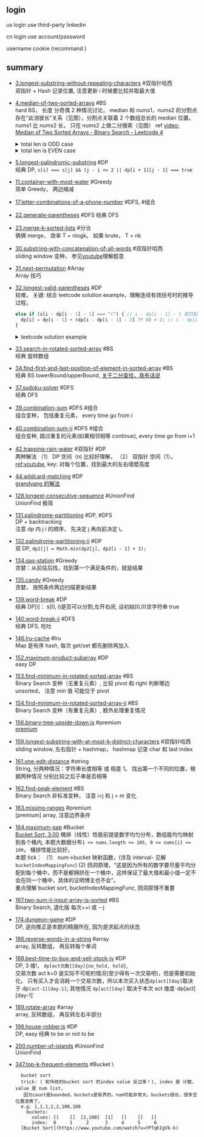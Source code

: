 ## login

us login use third-party linkedin

cn login use account/password

username cookie (recommand )

## summary

- [3.longest-substring-without-repeating-characters](./3.longest-substring-without-repeating-characters.js) #双指针哈西 \
  双指针 + Hash 记录位置, 注意更新 i 时候要比较并取最大值
- [4.median-of-two-sorted-arrays](./4.median-of-two-sorted-arrays.js) #BS \
  hard BS， 长度 分奇偶 2 种情况讨论， median 和 nums1，nums2 的分割点存在“此消彼长”关系（见图），分割点关联着 2 个数组总长的 median 位置。
  nums1 比 nums2 长， 只在 nums2 上做二分搜索（见图）
  ref [video: Median of Two Sorted Arrays - Binary Search - Leetcode 4 ](https://www.youtube.com/watch?v=q6IEA26hvXc)
  <details>
    <summary>total len is ODD case</summary>

  ![image](https://user-images.githubusercontent.com/24782000/164467122-91bb478e-ac8d-418c-a34e-be03ee6e79ef.png)
  </details>
  <details>
    <summary>total len is EVEN case</summary>

  ![image](https://user-images.githubusercontent.com/24782000/164467532-039cd926-9524-4a8f-9d68-192169111477.png)
  </details>

- [5.longest-palindromic-substring](./5.longest-palindromic-substring.js) #DP \
  经典 DP, `s[i] === s[j] && (j - i <= 2 || dp[i + 1][j - 1] === true`
- [11.container-with-most-water](./11.container-with-most-water.js) #Greedy \
  简单 Greedy， 两边缩减
- [17.letter-combinations-of-a-phone-number](./17.letter-combinations-of-a-phone-number.js) #DFS, #组合
- [22.generate-parentheses](./22.generate-parentheses.js) #DFS
  经典 DFS
- [23.merge-k-sorted-lists](./23.merge-k-sorted-lists.js) #分治 \
  俩俩 merge， 效率 T = nlogk。 如果 brute， T = nk
- [30.substring-with-concatenation-of-all-words](./30.substring-with-concatenation-of-all-words.js) #双指针哈西 \
  sliding window 变种， 参见[youtube](https://www.youtube.com/watch?v=ddSzsLUSPrQ)理解题意
- [31.next-permutation](./31.next-permutation.js) #Array \
  Array 技巧
- [32.longest-valid-parentheses](./32.longest-valid-parentheses.js) #DP \
  较难， 关键: 结合 leetcode solution example，理解连续有效括号时的推导过程，

  ```js
  else if (s[i - dp[i - 1] - 1] === "(") { // i - dp[i - 1] - 1 是匹配的左括号index
    dp[i] = dp[i - 1] + (dp[i - dp[i - 1] - 2] ?? 0) + 2; // i - dp[i - 1] - 2 匹配的左括号index再前一个dp状态
  }
  ```

  <details>
    <summary>leetcode solution example</summary>

    <img width="870" alt="image" src="https://user-images.githubusercontent.com/24782000/166184265-80f2e7c7-5279-40bc-a2e1-3968b9131a76.png">
  </details>

- [33.search-in-rotated-sorted-array](./33.search-in-rotated-sorted-array.js) #BS \
  经典 旋转数组
- [34.find-first-and-last-position-of-element-in-sorted-array](./34.find-first-and-last-position-of-element-in-sorted-array.js) #BS \
  经典 BS lowerBound/upperBound, [关于二分查找，我有话说](https://mp.weixin.qq.com/s/YciCyjT6peM9FWfSUww8Ww)
- [37.sudoku-solver](./37.sudoku-solver.js) #DFS \
  经典 DFS
- [39.combination-sum](./39.combination-sum.js) #DFS #组合 \
  组合变种， 包括重复元素， every time go from i
- [40.combination-sum-ii](./40.combination-sum-ii.js) #DFS #组合 \
  组合变种, 跳过重复的元素(如果相邻相等 continue), every time go from i+1
- [42.trapping-rain-water](./42.trapping-rain-water.js) #双指针 #DP \
  两种解法 （1） DP 空间（n) 比较好理解， （2） 双指针 空间（1）。 [ref:youtube](https://www.youtube.com/watch?v=ZI2z5pq0TqA), key: 对每个位置，找到最大的左右墙壁高度
- [44.wildcard-matching](./44.wildcard-matching.js) #DP \
  [grandyang 的解法](https://grandyang.com/leetcode/44/)
- [128.longest-consecutive-sequence](./128.longest-consecutive-sequence.js) #UnionFind \
  UnionFind 极简
- [131.palindrome-partitioning](./131.palindrome-partitioning.rb) #DP, #DFS \
  DP + backtracking \
  注意 dp 内 j i 的顺序， 先决定 j 再向前决定 i。
- [132.palindrome-partitioning-ii](./132.palindrome-partitioning-ii.js) #DP \
  双 DP, `dp2[j] = Math.min(dp2[j], dp2[i - 1] + 1);`
- [134.gas-station](./134.gas-station.js) #Greedy \
  贪婪：从前往后找，找到第一个满足条件的，就是结果
- [135.candy](./135.candy.js) #Greedy \
  贪婪， 按照条件两边扫描更新结果
- [139.word-break](./139.word-break.js) #DP \
  经典 DP[i]： s[0, i)是否可以分割,左开右闭, 设初始[0,0)空字符串 true
- [140.word-break-ii](./140.word-break-ii.js) #DFS \
  经典 DFS, 吃吐
- [146.lru-cache](./146.lru-cache.js) #lru \
  Map 是有序 hash, 每次 get/set 都先删除再加入
- [152.maximum-product-subarray](./152.maximum-product-subarray.js) #DP \
  easy DP
- [153.find-minimum-in-rotated-sorted-array](./153.find-minimum-in-rotated-sorted-array.js) #BS \
  Binary Search 变种（无重复元素）, 比较 pivot 和 right 判断哪边 unsorted， 注意 min 值 可能位于 pivot
- [154.find-minimum-in-rotated-sorted-array-ii](./154.find-minimum-in-rotated-sorted-array-ii.js) #BS \
  Binary Search 变种（有重复元素）, 额外处理重复情况
- [156.binary-tree-upside-down.js](./156.binary-tree-upside-down.js) #premium \
  [premium](156.binary-tree-upsidedown.md)
- [159.longest-substring-with-at-most-k-distinct-characters](./159.longest-substring-with-at-most-k-distinct-characters.js) #双指针哈西 \
  sliding window, 左右指针 + hashmap， hashmap 记录 char 和 last index
- [161.one-edit-distance](./161.one-edit-distance.js) #string \
  String, 分两种情况：字符串长度相等 或 相差 1。 找出第一个不同的位置，根据两种情况 分别比较之后子串是否相等
- [162.find-peak-element](./162.find-peak-element.js) #BS \
  Binary Search 非标准变种， 注意 i<j 和 j = m 变化
- [163.missing-ranges](./163.missing-ranges.js) #premium \
  [premium] array, 注意边界条件
- [164.maximum-gap](./164.maximum-gap.js) #Bucket \
  [Bucket Sort, 3:00](https://www.youtube.com/watch?v=YPTqKIgVk-k) 桶排（线性）性能前提是数字均匀分布，数组能均匀映射到各个桶内, 本题大数据分布`1 <= nums.length <= 105, 0 <= nums[i] <= 109`， 桶排性能比较好。\
  本题 tick： （1） num->bucket 映射函数，(涉及 interval- 见解`bucketIndexMappingFunc`) (2) 鸽洞原理，“这是因为所有的数字要尽量平均分配到每个桶中，而不是都拥挤在一个桶中，这样保证了最大值和最小值一定不会在同一个桶中，具体的证明博主也不会”。\
  重点理解 bucket sort, bucketIndexMappingFunc, 鸽洞原理不重要
- [167.two-sum-ii-input-array-is-sorted](./167.two-sum-ii-input-array-is-sorted.js) #BS \
  Binary Search, 退化版 每次++i 或 --j
- [174.dungeon-game](./174.dungeon-game.js) #DP \
  DP, 逆向推正是本题的精髓所在, 因为是求起点的状态
- [186.reverse-words-in-a-string](./186.reverse-words-in-a-string.js) #array \
  array, 反转数组， 再反转每个单词
- [188.best-time-to-buy-and-sell-stock-iv](./188.best-time-to-buy-and-sell-stock-iv.js) #DP \
  DP, 3 维!， `dp[act次数][day]{no_hold, hold}`, \
  交易次数 act k=0 是实际不可呢的情况(至少得有一次交易吧)，但是需要初始化。 只有买入才会消耗一个交易次数，所以本次买入状态`dp[act][day]`取决于 dp`[act-1][day-1]`; 其他情况 `dp[act][day]` 取决于本次 act 维度`·`dp[act][day-1]`
- [189.rotate-array](./189.rotate-array.js) #array \
  array, 反转数组， 再反转左右半部分
- [198.house-robber.js](./198.house-robber.js) #DP \
  DP, easy 经典 to be or not to be
- [200.number-of-islands](./200.number-of-islands.js) #UnionFind \
  UnionFind
- [347.top-k-frequent-elements](./347.top-k-frequent-elements.js) #Bucket \
  ```
    bucket sort
    trick: ( 和传统的bucket sort 的index value 反过来！), index 是 计数，value 是 num list，
     因为count是bounded，buckets是有界的。num可能非常大，buckets很长，很多空位置浪费了。
    e.g. 1,1,1,2,2,100,100
      buckets:
        values: []    []  [2,100]  [1]   []    []   []
        index:  0     1     2      3     4     5     6
    [Bucket Sort](https://www.youtube.com/watch?v=YPTqKIgVk-k)
  ```
